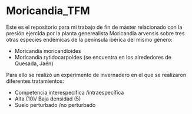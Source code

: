 # Moricandia_TFM
Este es el repositorio para mi trabajo de fin de máster relacionado con la presión ejercida por la planta generealista Moricandia arvensis sobre tres otras especies endémicas de la península ibérica del mismo género:

- Moricandia moricandioides 
- Moricandia rytidocarpoides (se encuentra en los alrededores de Quesada, Jaén) 

Para ello se realizó un experimento de invernadero en el que se realizaron diferentes tratamientos:
- Competencia interespecífica /intraespecífica
- Alta (10)/ Baja densidad (5)
- Suelo perturbado /no perturbado 
